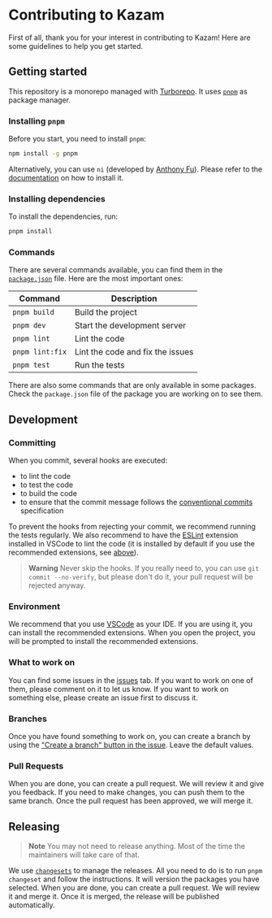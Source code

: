 # Contributing to Kazam

First of all, thank you for your interest in contributing to Kazam! Here are some guidelines to help you get started.

## Getting started

This repository is a monorepo managed with [Turborepo](https://turbo.build/repo/). It uses [`pnpm`](https://pnpm.io/) as package manager.

### Installing `pnpm`

Before you start, you need to install `pnpm`:

```bash
npm install -g pnpm
```

Alternatively, you can use `ni` (developed by [Anthony Fu](https://github.com/antfu)). Please refer to the [documentation](https://github.com/antfu/ni) on how to install it.

### Installing dependencies

To install the dependencies, run:

```bash
pnpm install
```

### Commands

There are several commands available, you can find them in the [`package.json`](package.json) file. Here are the most important ones:

| Command | Description |
| --- | --- |
| `pnpm build` | Build the project |
| `pnpm dev` | Start the development server |
| `pnpm lint` | Lint the code |
| `pnpm lint:fix` | Lint the code and fix the issues |
| `pnpm test` | Run the tests |

There are also some commands that are only available in some packages. Check the `package.json` file of the package you are working on to see them.

## Development

### Committing

When you commit, several hooks are executed:
 - to lint the code
 - to test the code
 - to build the code
 - to ensure that the commit message follows the [conventional commits](https://www.conventionalcommits.org/en/v1.0.0/) specification

To prevent the hooks from rejecting your commit, we recommend running the tests regularly. We also recommend to have the [ESLint](https://marketplace.visualstudio.com/items?itemName=dbaeumer.vscode-eslint) extension installed in VSCode to lint the code (it is installed by default if you use the recommended extensions, see [above](#development-environment)).

> **Warning**
> Never skip the hooks. If you really need to, you can use `git commit --no-verify`, but please don't do it, your pull request will be rejected anyway.

### Environment

We recommend that you use [VSCode](https://code.visualstudio.com/) as your IDE. If you are using it, you can install the recommended extensions. When you open the project, you will be prompted to install the recommended extensions.

### What to work on

You can find some issues in the [issues](https://github.com/bywhitebird/kazam/issues?q=is%3Aopen+is%3Aissue) tab. If you want to work on one of them, please comment on it to let us know. If you want to work on something else, please create an issue first to discuss it.

### Branches

Once you have found something to work on, you can create a branch by using the ["Create a branch" button in the issue](https://docs.github.com/en/issues/tracking-your-work-with-issues/creating-a-branch-for-an-issue). Leave the default values.

### Pull Requests

When you are done, you can create a pull request. We will review it and give you feedback. If you need to make changes, you can push them to the same branch. Once the pull request has been approved, we will merge it.

## Releasing

> **Note**
> You may not need to release anything. Most of the time the maintainers will take care of that.

We use [`changesets`](https://github.com/changesets/changesets/) to manage the releases. All you need to do is to run `pnpm changeset` and follow the instructions. It will version the packages you have selected. When you are done, you can create a pull request. We will review it and merge it. Once it is merged, the release will be published automatically.
